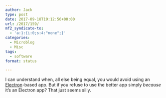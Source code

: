 ```yaml
---
author: Jack
type: post
date: 2017-09-18T19:12:56+00:00
url: /2017/159/
mf2_syndicate-to:
  - 'a:1:{i:0;s:4:"none";}'
categories:
  - Microblog
  - Misc
tags:
  - software
format: status

---
```

I can understand when, all else being equal, you would avoid using an [Electron][1]-based app. But if you refuse to use the better app simply _because_ it&#8217;s an Electron app? That just seems silly.

 [1]: https://electron.atom.io